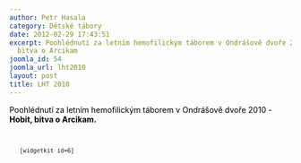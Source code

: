 ```yaml
---
author: Petr Hasala
category: Dětské tábory
date: 2012-02-29 17:43:51
excerpt: Poohlédnutí za letním hemofilickým táborem v Ondrášově dvoře 2010 - Hobit,
  bitva o Arcikam
joomla_id: 54
joomla_url: lht2010
layout: post
title: LHT 2010
---
```


<p>
 <span style="color: #000000;">
  Poohlédnutí za letním hemofilickým táborem v Ondrášově dvoře 2010 -
  <strong>
   Hobit, bitva o Arcikam.
  </strong>
 </span>
</p>
<p>
 <code>
  <code>
   [widgetkit id=6]
  </code>
 </code>
</p>